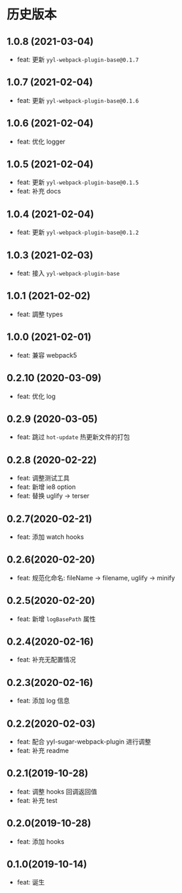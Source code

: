 # 历史版本
## 1.0.8 (2021-03-04)

- feat: 更新 `yyl-webpack-plugin-base@0.1.7`

## 1.0.7 (2021-02-04)

- feat: 更新 `yyl-webpack-plugin-base@0.1.6`

## 1.0.6 (2021-02-04)

- feat: 优化 logger

## 1.0.5 (2021-02-04)

- feat: 更新 `yyl-webpack-plugin-base@0.1.5`
- feat: 补充 docs

## 1.0.4 (2021-02-04)

- feat: 更新 `yyl-webpack-plugin-base@0.1.2`

## 1.0.3 (2021-02-03)

- feat: 接入 `yyl-webpack-plugin-base`

## 1.0.1 (2021-02-02)

- feat: 調整 types

## 1.0.0 (2021-02-01)

- feat: 兼容 webpack5

## 0.2.10 (2020-03-09)

- feat: 优化 log

## 0.2.9 (2020-03-05)

- feat: 跳过 `hot-update` 热更新文件的打包

## 0.2.8 (2020-02-22)

- feat: 调整测试工具
- feat: 新增 ie8 option
- feat: 替换 uglify -> terser

## 0.2.7(2020-02-21)

- feat: 添加 watch hooks

## 0.2.6(2020-02-20)

- feat: 规范化命名: fileName -> filename, uglify -> minify

## 0.2.5(2020-02-20)

- feat: 新增 `logBasePath` 属性

## 0.2.4(2020-02-16)

- feat: 补充无配置情况

## 0.2.3(2020-02-16)

- feat: 添加 log 信息

## 0.2.2(2020-02-03)

- feat: 配合 yyl-sugar-webpack-plugin 进行调整
- feat: 补充 readme

## 0.2.1(2019-10-28)

- feat: 调整 hooks 回调返回值
- feat: 补充 test

## 0.2.0(2019-10-28)

- feat: 添加 hooks

## 0.1.0(2019-10-14)

- feat: 诞生
